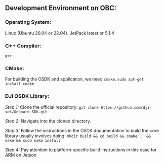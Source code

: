 ## Development Environment on OBC:

### Operating System:
Linux (Ubuntu 20.04 or 22.04).
JetPack latest or 5.1.4

### C++ Compiler: 
`g++`

### CMake:
For building the OSDK and application, we need `cmake`. 
`sudo apt-get install cmake`

### DJI OSDK Library:
_Step 1:_ Clone the official repository: 
`git clone https://github.com/dji-sdk/Onboard-SDK.git`

_Step 2:_ Navigate into the cloned directory.

_Step 3:_ Follow the instructions in the OSDK documentation to build the core library
usually involves doing:
`mkdir build && cd build && cmake .. && make && sudo make install`

_Step 4:_ Pay attention to platform-specific build instructions in this case for ARM on Jetson.
